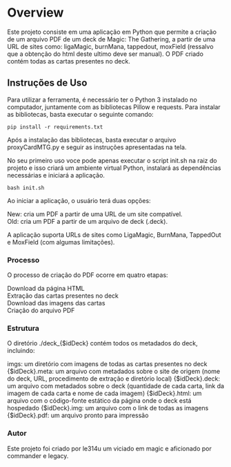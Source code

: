 # Overview

Este projeto consiste em uma aplicação em Python que permite a criação de um arquivo PDF de um deck de Magic: The Gathering, a partir de uma URL de sites como: ligaMagic, burnMana, tappedout, moxField (ressalvo que a obtenção do html deste ultimo deve ser manual). O PDF criado contém todas as cartas presentes no deck.

## Instruções de Uso

Para utilizar a ferramenta, é necessário ter o Python 3 instalado no computador, juntamente com as bibliotecas Pillow e requests. Para instalar as bibliotecas, basta executar o seguinte comando:

`pip install -r requirements.txt`

Após a instalação das bibliotecas, basta executar o arquivo proxyCardMTG.py e seguir as instruções apresentadas na tela.

No seu primeiro uso voce pode apenas executar o script init.sh na raiz do projeto e isso  criará um ambiente virtual Python, instalará as dependências necessárias e iniciará a aplicação.

`bash init.sh`

Ao iniciar a aplicação, o usuário terá duas opções:

New: cria um PDF a partir de uma URL de um site compatível.  
Old: cria um PDF a partir de um arquivo de deck (.deck).  

A aplicação suporta URLs de sites como LigaMagic, BurnMana, TappedOut e MoxField (com algumas limitações).

### Processo

O processo de criação do PDF ocorre em quatro etapas:

Download da página HTML  
Extração das cartas presentes no deck  
Download das imagens das cartas  
Criação do arquivo PDF  


### Estrutura
O diretório ./deck_{$idDeck} contém todos os metadados do deck, incluindo:

imgs: um diretório com imagens de todas as cartas presentes no deck
{$idDeck}.meta: um arquivo com metadados sobre o site de origem (nome do deck, URL, procedimento de extração e diretório local)
{$idDeck}.deck: um arquivo com metadados sobre o deck (quantidade de cada carta, link da imagem de cada carta e nome de cada imagem)
{$idDeck}.html: um arquivo com o código-fonte estático da página onde o deck está hospedado
{$idDeck}.img: um arquivo com o link de todas as imagens
{$idDeck}.pdf: um arquivo pronto para impressão

### Autor
Este projeto foi criado por le314u um viciado em magic e aficionado por commander e legacy.


